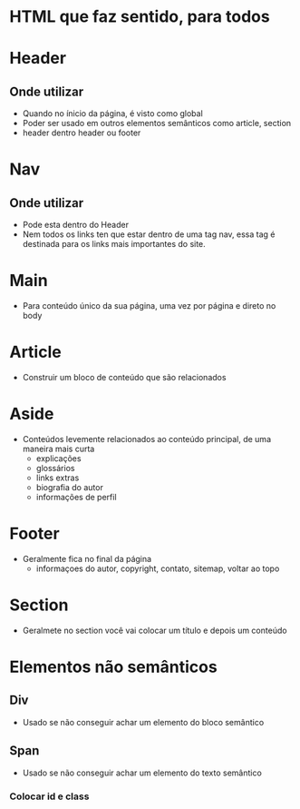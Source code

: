 # HTML que faz sentido, para todos

# Header

## Onde utilizar

- Quando no ínicio da página, é visto como global
- Poder ser usado em outros elementos semânticos como article, section
- header dentro header ou footer

# Nav

## Onde utilizar

- Pode esta dentro do Header
- Nem todos os links ten que estar dentro de uma tag nav, essa tag é destinada para os links mais importantes do site.

# Main

- Para conteúdo único da sua página, uma vez por página e direto no body

# Article

- Construir um bloco de conteúdo que são relacionados

# Aside

- Conteúdos levemente relacionados ao conteúdo principal, de uma maneira mais curta
    - explicações
    - glossários
    - links extras
    - biografia do autor
    - informações de perfil

# Footer

- Geralmente fica no final da página
    - informaçoes do autor, copyright, contato, sitemap, voltar ao topo

# Section

- Geralmete no section você vai colocar um título e depois um conteúdo

# Elementos não semânticos

## Div

- Usado se não conseguir achar um elemento do bloco semântico

## Span

- Usado se não conseguir achar um elemento do texto semântico

### Colocar id e class